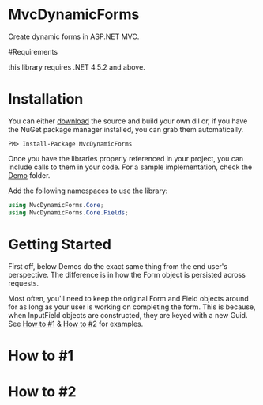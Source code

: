 # MvcDynamicForms

Create dynamic forms in ASP.NET MVC.

#Requirements

this library requires .NET 4.5.2 and above.

# Installation

You can either <a href="https://github.com/lettucebo/MvcDynamicForms.git">download</a> the source and build your own dll or, if you have the NuGet package manager installed, you can grab them automatically.

```
PM> Install-Package MvcDynamicForms
```

Once you have the libraries properly referenced in your project, you can include calls to them in your code. 
For a sample implementation, check the [Demo](https://github.com/lettucebo/MvcDynamicForms/tree/master/MvcDynamicForms.Demo) folder.

Add the following namespaces to use the library:
``` csharp
using MvcDynamicForms.Core;
using MvcDynamicForms.Core.Fields;
```

# Getting Started

First off, below Demos do the exact same thing from the end user's perspective. The difference is in how the Form object is persisted across requests.

Most often, you'll need to keep the original Form and Field objects around for as long as your user is working on completing the form. This is because, when InputField objects are constructed, they are keyed with a new Guid. See [How to #1]() & [How to #2]() for examples.

# How to #1

# How to #2
